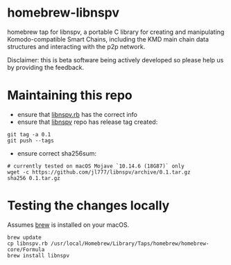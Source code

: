 # homebrew-libnspv

homebrew tap for libnspv, a portable C library for creating and manipulating
Komodo-compatible Smart Chains, including the KMD main chain data structures
and interacting with the p2p network.

Disclaimer: this is beta software being actively developed so please help us by
providing the feedback.

# Maintaining this repo

- ensure that [libnspv.rb](libnspv.rb) has the correct info
- ensure that [libnspv] repo has release tag created:
```
git tag -a 0.1
git push --tags
```
- ensure correct sha256sum:
```
# currently tested on macOS Mojave `10.14.6 (18G87)` only
wget -c https://github.com/jl777/libnspv/archive/0.1.tar.gz
sha256 0.1.tar.gz
```

# Testing the changes locally

Assumes [brew] is installed on your macOS.

```
brew update
cp libnspv.rb /usr/local/Homebrew/Library/Taps/homebrew/homebrew-core/Formula
brew install libnspv
```

[libnspv]: https://github.com/jl777/libnspv
[brew]: https://docs.brew.sh/Installation
